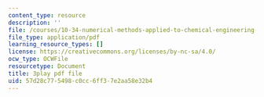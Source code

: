 ```yaml
---
content_type: resource
description: ''
file: /courses/10-34-numerical-methods-applied-to-chemical-engineering-fall-2015/57d28c775498c0cc6ff37e2aa58e32b4_VMyJ_v3K0Tw.pdf
file_type: application/pdf
learning_resource_types: []
license: https://creativecommons.org/licenses/by-nc-sa/4.0/
ocw_type: OCWFile
resourcetype: Document
title: 3play pdf file
uid: 57d28c77-5498-c0cc-6ff3-7e2aa58e32b4
---
```

